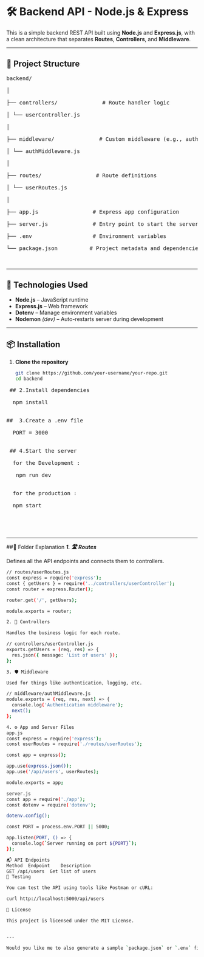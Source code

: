 # 🛠️ Backend API - Node.js & Express

This is a simple backend REST API built using **Node.js** and **Express.js**, with a clean architecture that separates **Routes**, **Controllers**, and **Middleware**.

---

## 📁 Project Structure  <br>
<pre>
backend/  <br>
│                   <br>
├── controllers/              # Route handler logic   <br>
│ └── userController.js    <br>
│                                <br>
├── middleware/              # Custom middleware (e.g., auth, logger)  <br>
│ └── authMiddleware.js  <br>
│                            <br>
├── routes/                 # Route definitions  <br>
│ └── userRoutes.js   <br>
│                      <br>
├── app.js                 # Express app configuration                          <br>
├── server.js              # Entry point to start the server                <br>
├── .env                   # Environment variables                              <br>
└── package.json          # Project metadata and dependencies              <br>

</pre>



---

## 🚀 Technologies Used

- **Node.js** – JavaScript runtime
- **Express.js** – Web framework
- **Dotenv** – Manage environment variables
- **Nodemon** *(dev)* – Auto-restarts server during development

---

## 📦 Installation

1. **Clone the repository**
   ```bash
   git clone https://github.com/your-username/your-repo.git
   cd backend

<pre>
 ## 2.Install dependencies
   
  npm install


##  3.Create a .env file

  PORT = 3000


 ## 4.Start the server

  for the Development :
  
   npm run dev


  for the production :

  npm start


</pre>
<br>

---

##🧱 Folder Explanation
***1. 🛣️ Routes***

Defines all the API endpoints and connects them to controllers.

```bash
// routes/userRoutes.js
const express = require('express');
const { getUsers } = require('../controllers/userController');
const router = express.Router();

router.get('/', getUsers);

module.exports = router;

2. 🧠 Controllers

Handles the business logic for each route.

// controllers/userController.js
exports.getUsers = (req, res) => {
  res.json({ message: 'List of users' });
};

3. 🛡️ Middleware

Used for things like authentication, logging, etc.

// middleware/authMiddleware.js
module.exports = (req, res, next) => {
  console.log('Authentication middleware');
  next();
};

4. ⚙️ App and Server Files
app.js
const express = require('express');
const userRoutes = require('./routes/userRoutes');

const app = express();

app.use(express.json());
app.use('/api/users', userRoutes);

module.exports = app;

server.js
const app = require('./app');
const dotenv = require('dotenv');

dotenv.config();

const PORT = process.env.PORT || 5000;

app.listen(PORT, () => {
  console.log(`Server running on port ${PORT}`);
});

📬 API Endpoints
Method	Endpoint	Description
GET	/api/users	Get list of users
🧪 Testing

You can test the API using tools like Postman or cURL:

curl http://localhost:5000/api/users

📄 License

This project is licensed under the MIT License.


---

Would you like me to also generate a sample `package.json` or `.env` file? Or help structure the repo as a downloadable template?

